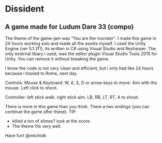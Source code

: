 # Dissident

## A game made for Ludum Dare 33 (compo)


The theme of the game-jam was "You are the monster".
I made this game in 24 hours working solo and made all the assets myself. 
I used the Unity Engine (ver 5.1.2f1), its written in C# using Visual Studio and Resharper. 
The only external libary i used, was the editor plugin Visual Studio Tools 2015 for Unity. 
You can remove it without breaking the game.

I know the code is not very clean and efficient, but i only had like 24 hours because i travled to Rome, next day.


Controls: 
Mouse & Keyboard:
W, A, S, D or arrow keys to move. Aim with the mouse. Left click to shoot.

Controller:
left stick walk. right stick aim. LB, RB, LT, RT, A to shoot.

There is more in this game than you think.
There a two endings (you can continue the game after these).
TIP: 
- killed a ton of slimes? look at the score.
- The theme fits very well.

Have fun!
 @miichidk
